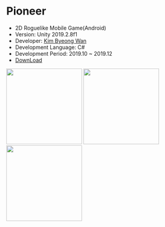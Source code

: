 # Pioneer
- 2D Roguelike Mobile Game(Android)
- Version: Unity 2019.2.8f1
- Developer: [Kim Byeong Wan](https://github.com/KimSatGat)
- Development Language: C#
- Development Period: 2019.10 ~ 2019.12
- [DownLoad](https://play.google.com/store/apps/details?id=com.TeamSeoSoon.Project.Pioneer)

<div>
<img width="200" src="https://user-images.githubusercontent.com/37358180/71479739-23609300-2839-11ea-86cb-8da22cedf4a1.png">
<img width="200" src="https://user-images.githubusercontent.com/37358180/71479762-396e5380-2839-11ea-9c13-17ea23b35307.png">
<img width="200" src="https://user-images.githubusercontent.com/37358180/71479789-560a8b80-2839-11ea-8c4e-769d4fb9feeb.png">
</div>
